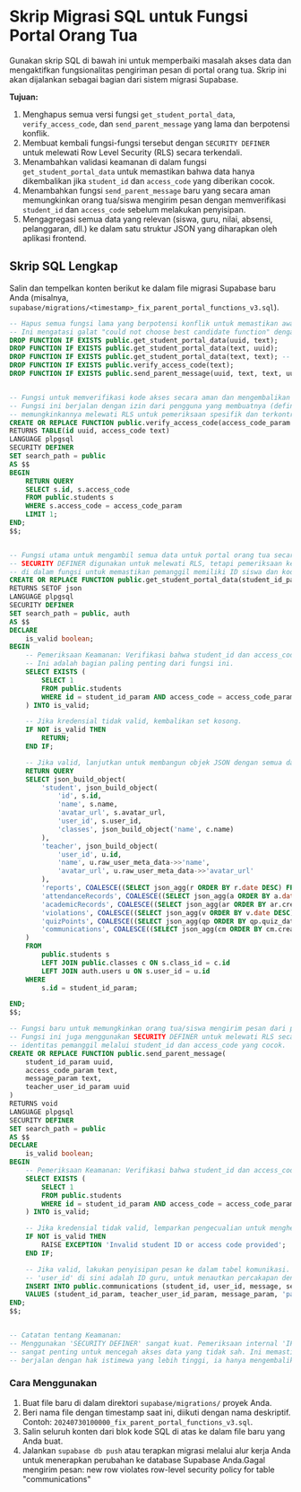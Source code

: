 # Skrip Migrasi SQL untuk Fungsi Portal Orang Tua

Gunakan skrip SQL di bawah ini untuk memperbaiki masalah akses data dan mengaktifkan fungsionalitas pengiriman pesan di portal orang tua. Skrip ini akan dijalankan sebagai bagian dari sistem migrasi Supabase.

**Tujuan:**
1.  Menghapus semua versi fungsi `get_student_portal_data`, `verify_access_code`, dan `send_parent_message` yang lama dan berpotensi konflik.
2.  Membuat kembali fungsi-fungsi tersebut dengan `SECURITY DEFINER` untuk melewati Row Level Security (RLS) secara terkendali.
3.  Menambahkan validasi keamanan di dalam fungsi `get_student_portal_data` untuk memastikan bahwa data hanya dikembalikan jika `student_id` dan `access_code` yang diberikan cocok.
4.  Menambahkan fungsi `send_parent_message` baru yang secara aman memungkinkan orang tua/siswa mengirim pesan dengan memverifikasi `student_id` dan `access_code` sebelum melakukan penyisipan.
5.  Mengagregasi semua data yang relevan (siswa, guru, nilai, absensi, pelanggaran, dll.) ke dalam satu struktur JSON yang diharapkan oleh aplikasi frontend.


## Skrip SQL Lengkap

Salin dan tempelkan konten berikut ke dalam file migrasi Supabase baru Anda (misalnya, `supabase/migrations/<timestamp>_fix_parent_portal_functions_v3.sql`).

```sql
-- Hapus semua fungsi lama yang berpotensi konflik untuk memastikan awal yang bersih.
-- Ini mengatasi galat "could not choose best candidate function" dengan menghapus semua definisi yang ambigu.
DROP FUNCTION IF EXISTS public.get_student_portal_data(uuid, text);
DROP FUNCTION IF EXISTS public.get_student_portal_data(text, uuid);
DROP FUNCTION IF EXISTS public.get_student_portal_data(text, text); -- Menjaga untuk kompatibilitas mundur
DROP FUNCTION IF EXISTS public.verify_access_code(text);
DROP FUNCTION IF EXISTS public.send_parent_message(uuid, text, text, uuid);


-- Fungsi untuk memverifikasi kode akses secara aman dan mengembalikan ID siswa.
-- Fungsi ini berjalan dengan izin dari pengguna yang membuatnya (definer),
-- memungkinkannya melewati RLS untuk pemeriksaan spesifik dan terkontrol ini.
CREATE OR REPLACE FUNCTION public.verify_access_code(access_code_param text)
RETURNS TABLE(id uuid, access_code text)
LANGUAGE plpgsql
SECURITY DEFINER
SET search_path = public
AS $$
BEGIN
    RETURN QUERY
    SELECT s.id, s.access_code
    FROM public.students s
    WHERE s.access_code = access_code_param
    LIMIT 1;
END;
$$;


-- Fungsi utama untuk mengambil semua data untuk portal orang tua secara aman.
-- SECURITY DEFINER digunakan untuk melewati RLS, tetapi pemeriksaan keamanan dilakukan
-- di dalam fungsi untuk memastikan pemanggil memiliki ID siswa dan kode akses yang benar.
CREATE OR REPLACE FUNCTION public.get_student_portal_data(student_id_param uuid, access_code_param text)
RETURNS SETOF json
LANGUAGE plpgsql
SECURITY DEFINER
SET search_path = public, auth
AS $$
DECLARE
    is_valid boolean;
BEGIN
    -- Pemeriksaan Keamanan: Verifikasi bahwa student_id dan access_code yang diberikan cocok.
    -- Ini adalah bagian paling penting dari fungsi ini.
    SELECT EXISTS (
        SELECT 1
        FROM public.students
        WHERE id = student_id_param AND access_code = access_code_param
    ) INTO is_valid;

    -- Jika kredensial tidak valid, kembalikan set kosong.
    IF NOT is_valid THEN
        RETURN;
    END IF;

    -- Jika valid, lanjutkan untuk membangun objek JSON dengan semua data yang diperlukan dan kembalikan sebagai baris.
    RETURN QUERY
    SELECT json_build_object(
        'student', json_build_object(
            'id', s.id,
            'name', s.name,
            'avatar_url', s.avatar_url,
            'user_id', s.user_id,
            'classes', json_build_object('name', c.name)
        ),
        'teacher', json_build_object(
            'user_id', u.id,
            'name', u.raw_user_meta_data->>'name',
            'avatar_url', u.raw_user_meta_data->>'avatar_url'
        ),
        'reports', COALESCE((SELECT json_agg(r ORDER BY r.date DESC) FROM public.reports r WHERE r.student_id = student_id_param), '[]'::json),
        'attendanceRecords', COALESCE((SELECT json_agg(a ORDER BY a.date DESC) FROM public.attendance a WHERE a.student_id = student_id_param), '[]'::json),
        'academicRecords', COALESCE((SELECT json_agg(ar ORDER BY ar.created_at DESC) FROM public.academic_records ar WHERE ar.student_id = student_id_param), '[]'::json),
        'violations', COALESCE((SELECT json_agg(v ORDER BY v.date DESC) FROM public.violations v WHERE v.student_id = student_id_param), '[]'::json),
        'quizPoints', COALESCE((SELECT json_agg(qp ORDER BY qp.quiz_date DESC) FROM public.quiz_points qp WHERE qp.student_id = student_id_param), '[]'::json),
        'communications', COALESCE((SELECT json_agg(cm ORDER BY cm.created_at ASC) FROM public.communications cm WHERE cm.student_id = student_id_param), '[]'::json)
    )
    FROM 
        public.students s
        LEFT JOIN public.classes c ON s.class_id = c.id
        LEFT JOIN auth.users u ON s.user_id = u.id
    WHERE 
        s.id = student_id_param;

END;
$$;

-- Fungsi baru untuk memungkinkan orang tua/siswa mengirim pesan dari portal.
-- Fungsi ini juga menggunakan SECURITY DEFINER untuk melewati RLS secara aman setelah memverifikasi
-- identitas pemanggil melalui student_id dan access_code yang cocok.
CREATE OR REPLACE FUNCTION public.send_parent_message(
    student_id_param uuid,
    access_code_param text,
    message_param text,
    teacher_user_id_param uuid
)
RETURNS void
LANGUAGE plpgsql
SECURITY DEFINER
SET search_path = public
AS $$
DECLARE
    is_valid boolean;
BEGIN
    -- Pemeriksaan Keamanan: Verifikasi bahwa student_id dan access_code yang diberikan cocok.
    SELECT EXISTS (
        SELECT 1
        FROM public.students
        WHERE id = student_id_param AND access_code = access_code_param
    ) INTO is_valid;

    -- Jika kredensial tidak valid, lemparkan pengecualian untuk menghentikan operasi.
    IF NOT is_valid THEN
        RAISE EXCEPTION 'Invalid student ID or access code provided';
    END IF;

    -- Jika valid, lakukan penyisipan pesan ke dalam tabel komunikasi.
    -- 'user_id' di sini adalah ID guru, untuk menautkan percakapan dengan benar.
    INSERT INTO public.communications (student_id, user_id, message, sender, is_read)
    VALUES (student_id_param, teacher_user_id_param, message_param, 'parent', false);
END;
$$;


-- Catatan tentang Keamanan:
-- Menggunakan 'SECURITY DEFINER' sangat kuat. Pemeriksaan internal 'IF NOT is_valid THEN RETURN; END IF;'
-- sangat penting untuk mencegah akses data yang tidak sah. Ini memastikan bahwa meskipun fungsi
-- berjalan dengan hak istimewa yang lebih tinggi, ia hanya mengembalikan data untuk siswa yang diautentikasi.

```

### Cara Menggunakan

1.  Buat file baru di dalam direktori `supabase/migrations/` proyek Anda.
2.  Beri nama file dengan timestamp saat ini, diikuti dengan nama deskriptif. Contoh: `20240730100000_fix_parent_portal_functions_v3.sql`.
3.  Salin seluruh konten dari blok kode SQL di atas ke dalam file baru yang Anda buat.
4.  Jalankan `supabase db push` atau terapkan migrasi melalui alur kerja Anda untuk menerapkan perubahan ke database Supabase Anda.Gagal mengirim pesan: new row violates row-level security policy for table "communications"
